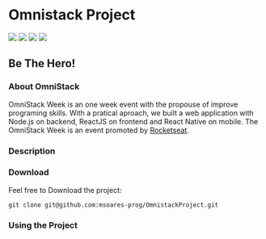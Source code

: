 # Omnistack Project
![](https://img.shields.io/badge/ReactNative-v0.61-blueviolet)
![](https://img.shields.io/badge/NodeJS-v12.16.1-orange)
![](https://img.shields.io/badge/ReactJS-v16.13.1-Blue)
![](https://img.shields.io/badge/OmniStack-v11.0-red)

## Be The Hero!

### About OmniStack
OmniStack Week is an one week event with the propouse of improve programing skills. With a pratical aproach, we built a web application with Node.js on backend, ReactJS on frontend and React Native on mobile. The OmniStack Week is an event promoted by [Rocketseat](https://rocketseat.com.br/).

### Description

### Download

Feel free to Download the project:
```
git clone git@github.com:msoares-prog/OmnistackProject.git
```

### Using the Project
